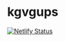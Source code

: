 # kgvgups
[![Netlify Status](https://api.netlify.com/api/v1/badges/a8b43db9-0871-4e4e-90c5-1bf009654071/deploy-status)](https://app.netlify.com/sites/kgvgups/deploys)
